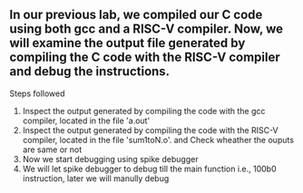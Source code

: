 ## In our previous lab, we compiled our C code using both gcc and a RISC-V compiler. Now, we will examine the output file generated by compiling the C code with the RISC-V compiler and debug the instructions.

Steps followed
1) Inspect the output generated by compiling the code with the gcc compiler, located in the file 'a.out'
2) Inspect the output generated by compiling the code with the RISC-V compiler, located in the file 'sum1toN.o'. and Check wheather the ouputs are same or not
3) Now we start debugging using spike debugger
4) We will let spike debugger to debug till the main function i.e., 100b0 instruction, later we will manully debug
   
